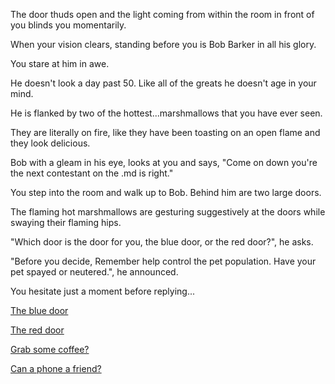 The door thuds open and the light coming from within the room in front of you blinds you momentarily.

When your vision clears, standing before you is Bob Barker in all his glory.

You stare at him in awe.

He doesn't look a day past 50.  Like all of the greats he doesn't age in your mind.

He is flanked by two of the hottest...marshmallows that you have ever seen.

They are literally on fire, like they have been toasting on an open flame and they look delicious.

Bob with a gleam in his eye, looks at you and says, "Come on down you're the next contestant on the .md is right."

You step into the room and walk up to Bob.  Behind him are two large doors.

The flaming hot marshmallows are gesturing suggestively at the doors while swaying their flaming hips.

"Which door is the door for you, the blue door, or the red door?", he asks.

"Before you decide, Remember help control the pet population. Have your pet spayed or neutered.", he announced.

You hesitate just a moment before replying...

[The blue door](1970s/1970s.md)

[The red door](2050s/2050s.md)

[Grab some coffee?](../coffee/coffee.md)

[Can a phone a friend?](phone-a-friend/phone-a-friend.md)